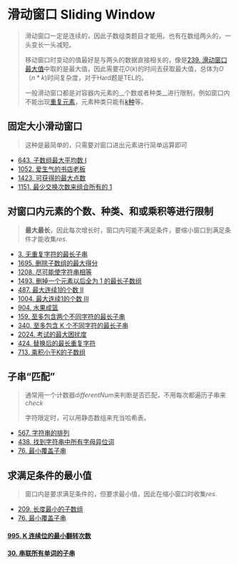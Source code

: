# 滑动窗口 Sliding Window

> 滑动窗口一定是连续的，因此子数组类题目才能用。也有在数组两头的，一头变长一头减短。
>
> 移动窗口时变动的值最好是与两头的数据直接相关的，像是[239. 滑动窗口最大值](https://leetcode-cn.com/problems/sliding-window-maximum/)中取的是最大值，因此需要花$O(k)$的时间去获取最大值，总体为$O（n*k)$时间复杂度，对于Hard题是TEL的。
>
> 一般滑动窗口都是对容器内元素的__个数或者种类__进行限制，例如窗口内不能出现[重复元素](https://leetcode-cn.com/problems/longest-substring-without-repeating-characters/)，元素种类只能有[$k$种](https://leetcode-cn.com/problems/longest-substring-with-at-most-k-distinct-characters/)等。

## 固定大小滑动窗口

> 这种是最简单的，只需要对窗口进出元素进行简单运算即可

* [643. 子数组最大平均数 I](https://leetcode-cn.com/problems/maximum-average-subarray-i/)
* [1052. 爱生气的书店老板](https://leetcode-cn.com/problems/grumpy-bookstore-owner/)
* [1423. 可获得的最大点数](https://leetcode-cn.com/problems/maximum-points-you-can-obtain-from-cards/)
* [1151. 最少交换次数来组合所有的 1](https://leetcode-cn.com/problems/minimum-swaps-to-group-all-1s-together/)

## 对窗口内元素的个数、种类、和或乘积等进行限制

> __最大最长__，因此每次增长时，窗口内可能不满足条件，要缩小窗口到满足条件才能收集$res$.

* [3. 无重复字符的最长子串](https://leetcode-cn.com/problems/longest-substring-without-repeating-characters/)
* [1695. 删除子数组的最大得分](https://leetcode-cn.com/problems/maximum-erasure-value/)
* [1208. 尽可能使字符串相等](https://leetcode-cn.com/problems/get-equal-substrings-within-budget/)
* [1493. 删掉一个元素以后全为 1 的最长子数组](https://leetcode-cn.com/problems/longest-subarray-of-1s-after-deleting-one-element/)
* [487. 最大连续1的个数 II](https://leetcode-cn.com/problems/max-consecutive-ones-ii/)
* [1004. 最大连续1的个数 III](https://leetcode-cn.com/problems/max-consecutive-ones-iii/)
* [904. 水果成篮](https://leetcode-cn.com/problems/fruit-into-baskets/)
* [159. 至多包含两个不同字符的最长子串](https://leetcode-cn.com/problems/longest-substring-with-at-most-two-distinct-characters/)
* [340. 至多包含 K 个不同字符的最长子串](https://leetcode-cn.com/problems/longest-substring-with-at-most-k-distinct-characters/)
* [2024. 考试的最大困扰度](https://leetcode-cn.com/problems/maximize-the-confusion-of-an-exam/)
* [424. 替换后的最长重复字符](https://leetcode-cn.com/problems/longest-repeating-character-replacement/)
* [713. 乘积小于K的子数组](https://leetcode-cn.com/problems/subarray-product-less-than-k/)

## 子串“匹配”

> 通常用一个计数器$differentNum$来判断是否匹配，不用每次都遍历子串来$check$
>
> 字符限定时，可以用静态数组来充当哈希表。

* [567. 字符串的排列](https://leetcode-cn.com/problems/permutation-in-string/)
* [438. 找到字符串中所有字母异位词](https://leetcode-cn.com/problems/find-all-anagrams-in-a-string/)
* [76. 最小覆盖子串](https://leetcode-cn.com/problems/minimum-window-substring/)

## 求满足条件的最小值

> 窗口内是要求满足条件的，但要求最小值，因此在缩小窗口时收集$res$.

* [209. 长度最小的子数组](https://leetcode-cn.com/problems/minimum-size-subarray-sum/)
* [76. 最小覆盖子串](https://leetcode-cn.com/problems/minimum-window-substring/)

#### [995. K 连续位的最小翻转次数](https://leetcode-cn.com/problems/minimum-number-of-k-consecutive-bit-flips/)

#### [30. 串联所有单词的子串](https://leetcode.cn/problems/substring-with-concatenation-of-all-words/)
